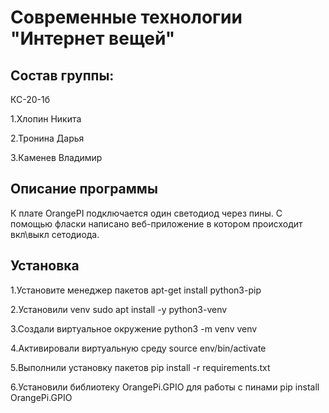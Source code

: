 <h1>Современные технологии "Интернет вещей"</h1>

<h2>Состав группы:</h2>

КС-20-1б

1.Хлопин Никита

2.Тронина Дарья

3.Каменев Владимир


<h2>Описание программы</h2>
К плате OrangePI подключается один светодиод через пины. С помощью фласки написано веб-приложение в котором происходит вкл\выкл сетодиода.

<h2>Установка</h2>

1.Установите менеджер пакетов apt-get install python3-pip

2.Установили venv sudo apt install -y python3-venv

3.Cоздали виртуальное окружение python3 -m venv venv

4.Активировали виртуальную среду source env/bin/activate

5.Выполнили установку пакетов pip install -r requirements.txt

6.Установили библиотеку OrangePi.GPIO для работы с пинами pip install OrangePi.GPIO

